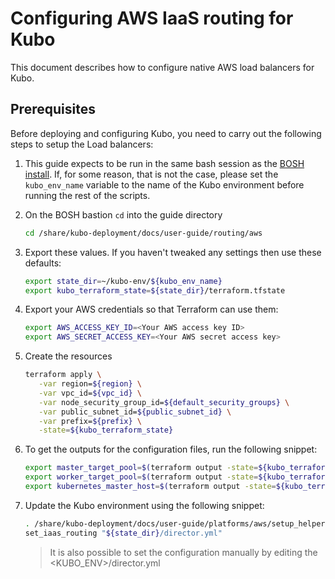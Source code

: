 # Configuring AWS IaaS routing for Kubo

This document describes how to configure native AWS load balancers for Kubo.

## Prerequisites

Before deploying and configuring Kubo, you need to carry out the following steps to 
setup the Load balancers:
   
1. This guide expects to be run in the same bash session as the [BOSH install](../../platforms/aws/install-bosh.md).
   If, for some reason, that is not the case, please set the `kubo_env_name` variable to the name
   of the Kubo environment before running the rest of the scripts.
   

1. On the BOSH bastion `cd` into the guide directory

   ```bash
   cd /share/kubo-deployment/docs/user-guide/routing/aws
   ```

1. Export these values. If you haven't tweaked any settings then use these defaults:

   ```bash
   export state_dir=~/kubo-env/${kubo_env_name}
   export kubo_terraform_state=${state_dir}/terraform.tfstate
   ``` 

1. Export your AWS credentials so that Terraform can use them:

   ```bash
   export AWS_ACCESS_KEY_ID=<Your AWS access key ID>
   export AWS_SECRET_ACCESS_KEY=<Your AWS secret access key>
   ``` 

1. Create the resources
   
   ```bash
   terraform apply \
      -var region=${region} \
      -var vpc_id=${vpc_id} \
      -var node_security_group_id=${default_security_groups} \
      -var public_subnet_id=${public_subnet_id} \
      -var prefix=${prefix} \
      -state=${kubo_terraform_state}
   ```

1. To get the outputs for the configuration files, run the following snippet:
   
   ```bash
   export master_target_pool=$(terraform output -state=${kubo_terraform_state} kubo_master_target_pool) # master_target_pool                                                                             
   export worker_target_pool=$(terraform output -state=${kubo_terraform_state} kubo_worker_target_pool) # worker_target_pool
   export kubernetes_master_host=$(terraform output -state=${kubo_terraform_state} master_lb_ip_address) # kubernetes_master_host
   ```

1. Update the Kubo environment using the following snippet:

   ```bash
   . /share/kubo-deployment/docs/user-guide/platforms/aws/setup_helpers
   set_iaas_routing "${state_dir}/director.yml"
   ```
   
   > It is also possible to set the configuration manually by editing the <KUBO_ENV>/director.yml  
